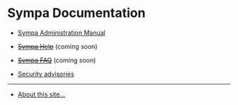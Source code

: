 Sympa Documentation
===================

  - [Sympa Administration Manual](manual/)
  - ~~[Sympa Help](help/)~~ (coming soon)
  - ~~[Sympa FAQ](faq/)~~ (coming soon)

  - [Security advisories](security/)

----
  - [About this site...](README.md)
